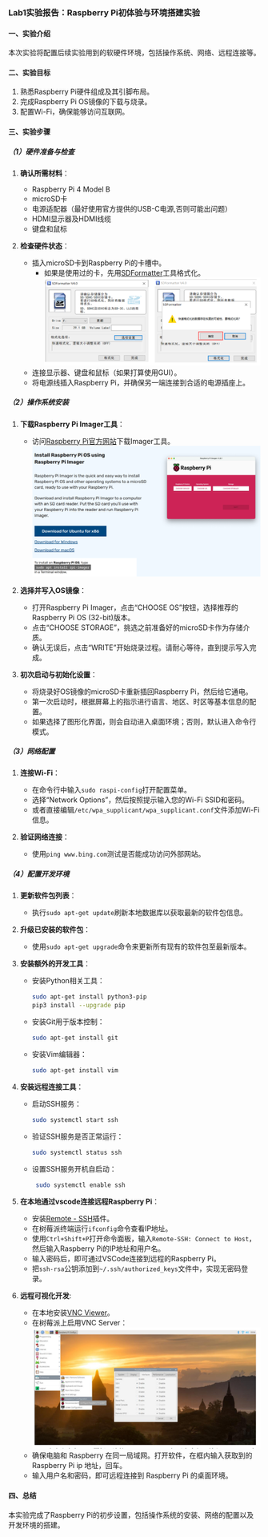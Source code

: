 ### Lab1实验报告：Raspberry Pi初体验与环境搭建实验

#### 一、实验介绍
本次实验将配置后续实验用到的软硬件环境，包括操作系统、网络、远程连接等。

#### 二、实验目标
1. 熟悉Raspberry Pi硬件组成及其引脚布局。
2. 完成Raspberry Pi OS镜像的下载与烧录。
3. 配置Wi-Fi，确保能够访问互联网。

#### 三、实验步骤
##### （1）硬件准备与检查
1. **确认所需材料**：
   - Raspberry Pi 4 Model B
   - microSD卡
   - 电源适配器（最好使用官方提供的USB-C电源,否则可能出问题）
   - HDMI显示器及HDMI线缆
   - 键盘和鼠标

2. **检查硬件状态**：
   - 插入microSD卡到Raspberry Pi的卡槽中。
     - 如果是使用过的卡，先用[SDFormatter](https://www.sdcard.org/downloads/formatter/sd-memory-card-formatter-for-windows-download/)工具格式化。
  ![alt text](images/image2.png)
   - 连接显示器、键盘和鼠标（如果打算使用GUI）。
   - 将电源线插入Raspberry Pi，并确保另一端连接到合适的电源插座上。

##### （2）操作系统安装
1. **下载Raspberry Pi Imager工具**：
   - 访问[Raspberry Pi官方网站](https://www.raspberrypi.com/software/)下载Imager工具。
![alt text](images/image1.png)
   
2. **选择并写入OS镜像**：
   - 打开Raspberry Pi Imager，点击“CHOOSE OS”按钮，选择推荐的Raspberry Pi OS (32-bit)版本。
   - 点击“CHOOSE STORAGE”，挑选之前准备好的microSD卡作为存储介质。
   - 确认无误后，点击“WRITE”开始烧录过程。请耐心等待，直到提示写入完成。

3. **初次启动与初始化设置**：
   - 将烧录好OS镜像的microSD卡重新插回Raspberry Pi，然后给它通电。
   - 第一次启动时，根据屏幕上的指示进行语言、地区、时区等基本信息的配置。
   - 如果选择了图形化界面，则会自动进入桌面环境；否则，默认进入命令行模式。

##### （3）网络配置
1. **连接Wi-Fi**：
   - 在命令行中输入`sudo raspi-config`打开配置菜单。
   - 选择“Network Options”，然后按照提示输入您的Wi-Fi SSID和密码。
   - 或者直接编辑`/etc/wpa_supplicant/wpa_supplicant.conf`文件添加Wi-Fi信息。
   
2. **验证网络连接**：
   - 使用`ping www.bing.com`测试是否能成功访问外部网站。

##### （4）配置开发环境
1. **更新软件包列表**：
   - 执行`sudo apt-get update`刷新本地数据库以获取最新的软件包信息。

2. **升级已安装的软件包**：
   - 使用`sudo apt-get upgrade`命令来更新所有现有的软件包至最新版本。

3. **安装额外的开发工具**：
   - 安装Python相关工具：
     ```bash
     sudo apt-get install python3-pip
     pip3 install --upgrade pip
     ```
   - 安装Git用于版本控制：
     ```bash
     sudo apt-get install git
     ```
   - 安装Vim编辑器：
     ```bash
     sudo apt-get install vim
      ```
4. **安装远程连接工具**：
   - 启动SSH服务：
     ```bash
     sudo systemctl start ssh
     ```
   - 验证SSH服务是否正常运行：
     ```bash
     sudo systemctl status ssh
     ```
   - 设置SSH服务开机自启动：
     ```bash
      sudo systemctl enable ssh
      ```
5. **在本地通过vscode连接远程Raspberry Pi**：
   - 安装[Remote - SSH](https://marketplace.visualstudio.com/items?itemName=ms-vscode-remote.remote-ssh)插件。
   - 在树莓派终端运行`ifconfig`命令查看IP地址。
   - 使用`Ctrl+Shift+P`打开命令面板，输入`Remote-SSH: Connect to Host`，然后输入Raspberry Pi的IP地址和用户名。
   - 输入密码后，即可通过VSCode连接到远程的Raspberry Pi。
   - 把`ssh-rsa`公钥添加到`~/.ssh/authorized_keys`文件中，实现无密码登录。
6. **远程可视化开发**:
   - 在本地安装[VNC Viewer](https://www.realvnc.com/en/connect/download/viewer/)。
   - 在树莓派上启用VNC Server：
  ![alt text](image.png)
   - 确保电脑和 Raspberry 在同一局域网。打开软件，在框内输入获取到的
Raspberry Pi ip 地址，回车。
   - 输入用户名和密码，即可远程连接到 Raspberry Pi 的桌面环境。

   
#### 四、总结
本实验完成了Raspberry Pi的初步设置，包括操作系统的安装、网络的配置以及开发环境的搭建。